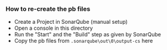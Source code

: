 ### How to re-create the pb files

- Create a Project in SonarQube (manual setup)
- Open a console in this directory
- Run the "Start" and the "Build" step as given by SonarQube
- Copy the pb files from `.sonarqube\out\0\output-cs` here
